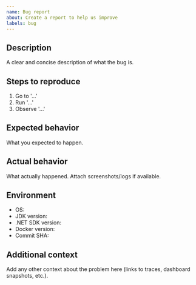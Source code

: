 ```yaml
---
name: Bug report
about: Create a report to help us improve
labels: bug
---
```


## Description
A clear and concise description of what the bug is.

## Steps to reproduce
1. Go to '...'
2. Run '...'
3. Observe '...'

## Expected behavior
What you expected to happen.

## Actual behavior
What actually happened. Attach screenshots/logs if available.

## Environment
- OS:
- JDK version:
- .NET SDK version:
- Docker version:
- Commit SHA:

## Additional context
Add any other context about the problem here (links to traces, dashboard snapshots, etc.).
